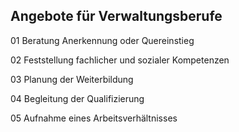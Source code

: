## Angebote für Verwaltungsberufe
01
Beratung Anerkennung oder Quereinstieg

02
Feststellung fachlicher und sozialer Kompetenzen

03
Planung der Weiterbildung

04
Begleitung der Qualifizierung

05
Aufnahme eines Arbeitsverhältnisses
